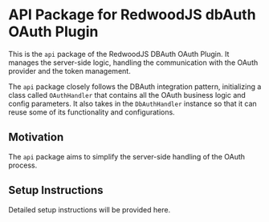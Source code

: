 # API Package for RedwoodJS dbAuth OAuth Plugin

This is the `api` package of the RedwoodJS DBAuth OAuth Plugin. It manages the server-side logic, handling the communication with the OAuth provider and the token management.

The `api` package closely follows the DBAuth integration pattern, initializing a class called `OAuthHandler` that contains all the OAuth business logic and config parameters. It also takes in the `DbAuthHandler` instance so that it can reuse some of its functionality and configurations.

## Motivation
The `api` package aims to simplify the server-side handling of the OAuth process.

## Setup Instructions
Detailed setup instructions will be provided here.

